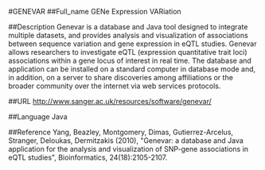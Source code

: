 #GENEVAR
##Full_name
GENe Expression VARiation

##Description
Genevar is a database and Java tool designed to integrate multiple datasets, and provides analysis and visualization of associations between sequence variation and gene expression in eQTL studies. Genevar allows researchers to investigate eQTL (expression quantitative trait loci) associations within a gene locus of interest in real time. The database and application can be installed on a standard computer in database mode and, in addition, on a server to share discoveries among affiliations or the broader community over the internet via web services protocols.

##URL
http://www.sanger.ac.uk/resources/software/genevar/

##Language
Java

##Reference
Yang, Beazley, Montgomery, Dimas, Gutierrez-Arcelus, Stranger, Deloukas, Dermitzakis (2010), "Genevar: a database and Java application for the analysis and visualization of SNP-gene associations in eQTL studies", Bioinformatics, 24(18):2105-2107.


